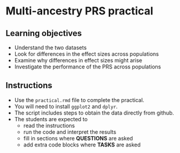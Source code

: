 # Multi-ancestry PRS practical

## Learning objectives

- Understand the two datasets
- Look for differences in the effect sizes across populations
- Examine why differences in effect sizes might arise
- Investigate the performance of the PRS across populations

## Instructions

- Use the `practical.rmd` file to complete the practical. 
- You will need to install `ggplot2` and `dplyr`. 
- The script includes steps to obtain the data directly from github.
- The students are expected to
    - read the instructions
    - run the code and interpret the results
    - fill in sections where **QUESTIONS** are asked
    - add extra code blocks where **TASKS** are asked
